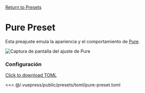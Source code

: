 [Return to Presets](./README.md#pure)

# Pure Preset

Esta preajuste emula la apariencia y el comportamiento de [Pure](https://github.com/sindresorhus/pure).

![Captura de pantalla del ajuste de Pure](/presets/img/pure-preset.png)

### Configuración

[Click to download TOML](/presets/toml/pure-preset.toml)

<<< @/.vuepress/public/presets/toml/pure-preset.toml
